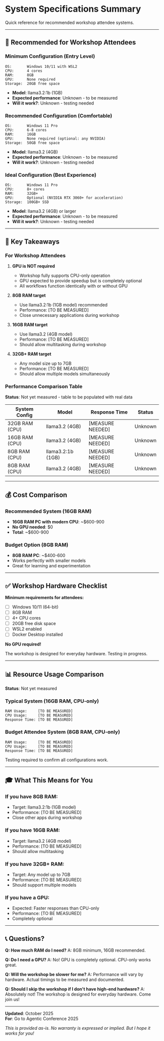 # System Specifications Summary

Quick reference for recommended workshop attendee systems.

---

## 👥 Recommended for Workshop Attendees

### Minimum Configuration (Entry Level)
```
OS:       Windows 10/11 with WSL2
CPU:      4 cores
RAM:      8GB
GPU:      None required
Storage:  20GB free space
```
- **Model**: llama3.2:1b (1GB)
- **Expected performance**: Unknown - to be measured
- **Will it work?**: Unknown - testing needed

### Recommended Configuration (Comfortable)
```
OS:       Windows 11 Pro
CPU:      6-8 cores
RAM:      16GB
GPU:      None required (optional: any NVIDIA)
Storage:  50GB free space
```
- **Model**: llama3.2 (4GB)
- **Expected performance**: Unknown - to be measured
- **Will it work?**: Unknown - testing needed

### Ideal Configuration (Best Experience)
```
OS:       Windows 11 Pro
CPU:      8+ cores
RAM:      32GB+
GPU:      Optional (NVIDIA RTX 3060+ for acceleration)
Storage:  100GB+ SSD
```
- **Model**: llama3.2 (4GB) or larger
- **Expected performance**: Unknown - to be measured
- **Will it work?**: Unknown - testing needed

---

## 🎯 Key Takeaways

### For Workshop Attendees

1. **GPU is NOT required**
   - Workshop fully supports CPU-only operation
   - GPU expected to provide speedup but is completely optional
   - All workflows function identically with or without GPU

2. **8GB RAM target**
   - Use llama3.2:1b (1GB model) recommended
   - Performance: [TO BE MEASURED]
   - Close unnecessary applications during workshop

3. **16GB RAM target**
   - Use llama3.2 (4GB model)
   - Performance: [TO BE MEASURED]
   - Should allow multitasking during workshop

4. **32GB+ RAM target**
   - Any model size up to 7GB
   - Performance: [TO BE MEASURED]
   - Should allow multiple models simultaneously

### Performance Comparison Table

**Status**: Not yet measured - table to be populated with real data

| System Config | Model | Response Time | Status |
|---------------|-------|---------------|--------|
| 32GB RAM (CPU) | llama3.2 (4GB) | [MEASURE NEEDED] | Unknown |
| 16GB RAM (CPU) | llama3.2 (4GB) | [MEASURE NEEDED] | Unknown |
| 8GB RAM (CPU) | llama3.2:1b (1GB) | [MEASURE NEEDED] | Unknown |
| 8GB RAM (CPU) | llama3.2 (4GB) | [MEASURE NEEDED] | Unknown |

---

## 💰 Cost Comparison

### Recommended System (16GB RAM)
- **16GB RAM PC with modern CPU**: ~$600-900
- **No GPU needed**: $0
- **Total**: ~$600-900

### Budget Option (8GB RAM)
- **8GB RAM PC**: ~$400-600
- Works perfectly with smaller models
- Great for learning and experimentation

---

## ✅ Workshop Hardware Checklist

**Minimum requirements for attendees:**
- [ ] Windows 10/11 (64-bit)
- [ ] 8GB RAM
- [ ] 4+ CPU cores
- [ ] 20GB free disk space
- [ ] WSL2 enabled
- [ ] Docker Desktop installed

**No GPU required!**

The workshop is designed for everyday hardware. Testing in progress.

---

## 📊 Resource Usage Comparison

**Status**: Not yet measured

### Typical System (16GB RAM, CPU-only)
```
RAM Usage:     [TO BE MEASURED]
CPU Usage:     [TO BE MEASURED]
Response Time: [TO BE MEASURED]
```

### Budget Attendee System (8GB RAM, CPU-only)
```
RAM Usage:     [TO BE MEASURED]
CPU Usage:     [TO BE MEASURED]
Response Time: [TO BE MEASURED]
```

Testing required to confirm all configurations work.

---

## 🎓 What This Means for You

### If you have 8GB RAM:
- Target: llama3.2:1b (1GB model)
- Performance: [TO BE MEASURED]
- Close other apps during workshop

### If you have 16GB RAM:
- Target: llama3.2 (4GB model)
- Performance: [TO BE MEASURED]
- Should allow multitasking

### If you have 32GB+ RAM:
- Target: Any model up to 7GB
- Performance: [TO BE MEASURED]
- Should support multiple models

### If you have a GPU:
- Expected: Faster responses than CPU-only
- Performance: [TO BE MEASURED]
- Completely optional

---

## 📞 Questions?

**Q: How much RAM do I need?**
A: 8GB minimum, 16GB recommended.

**Q: Do I need a GPU?**
A: No! GPU is completely optional. CPU-only works great.

**Q: Will the workshop be slower for me?**
A: Performance will vary by hardware. Actual timings to be measured and documented.

**Q: Should I skip the workshop if I don't have high-end hardware?**
A: Absolutely not! The workshop is designed for everyday hardware. Come join us!

---

**Updated**: October 2025  
**For**: Go to Agentic Conference 2025  

*This is provided as-is. No warranty is expressed or implied. But I hope it works for you!*
